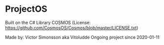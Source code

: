 # ProjectOS
Built on the C# Library COSMOS (License: https://github.com/CosmosOS/Cosmos/blob/master/LICENSE.txt)

Made by: Victor Simonsson aka Vitoludde
Ongoing project since 2020-01-11
